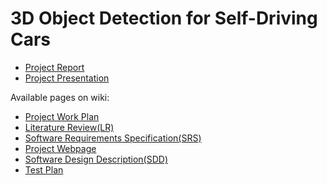 # 3D Object Detection for Self-Driving Cars

- [Project Report](https://github.com/CankayaUniversity/ceng-407-408-2020-2021-3D-Object-Detection-for-Self-Driving-Cars/blob/main/3DODSD_Project_Report.pdf)
- [Project Presentation](https://github.com/CankayaUniversity/ceng-407-408-2020-2021-3D-Object-Detection-for-Self-Driving-Cars/blob/main/3DODSDC_Project_Presentation.pdf)

Available pages on wiki:
- [Project Work Plan](https://github.com/CankayaUniversity/ceng-407-408-2020-2021-3D-Object-Detection-for-Self-Driving-Cars/wiki/Project-Work-Plan)
- [Literature Review(LR)](https://github.com/CankayaUniversity/ceng-407-408-2020-2021-3D-Object-Detection-for-Self-Driving-Cars/wiki/Literature-Review(LR))
- [Software Requirements Specification(SRS)](https://github.com/CankayaUniversity/ceng-407-408-2020-2021-3D-Object-Detection-for-Self-Driving-Cars/wiki/Software-Requirement-Specification(SRS))
- [Project Webpage](https://github.com/CankayaUniversity/ceng-407-408-2020-2021-3D-Object-Detection-for-Self-Driving-Cars/wiki/Project-Webpage)
- [Software Design Description(SDD)](https://github.com/CankayaUniversity/ceng-407-408-2020-2021-3D-Object-Detection-for-Self-Driving-Cars/wiki/Software-Design-Description(SDD))
- [Test Plan](https://github.com/CankayaUniversity/ceng-407-408-2020-2021-3D-Object-Detection-for-Self-Driving-Cars/wiki/Test-Plan)



